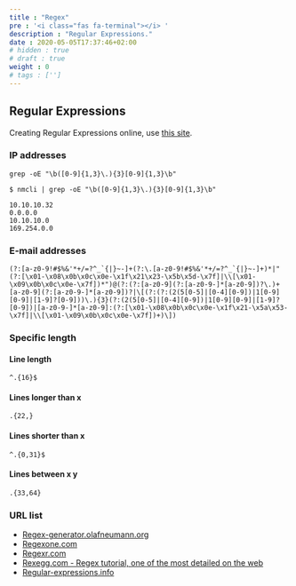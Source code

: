 ```yaml
---
title : "Regex"
pre : '<i class="fas fa-terminal"></i> '
description : "Regular Expressions."
date : 2020-05-05T17:37:46+02:00
# hidden : true
# draft : true
weight : 0
# tags : ['']
---
```


## Regular Expressions

Creating Regular Expressions online, use [this site](https://regex-generator.olafneumann.org/).

### IP addresses

```plain
grep -oE "\b([0-9]{1,3}\.){3}[0-9]{1,3}\b"
```

```plain
$ nmcli | grep -oE "\b([0-9]{1,3}\.){3}[0-9]{1,3}\b"

10.10.10.32
0.0.0.0
10.10.10.0
169.254.0.0
```

### E-mail addresses

```plain
(?:[a-z0-9!#$%&'*+/=?^_`{|}~-]+(?:\.[a-z0-9!#$%&'*+/=?^_`{|}~-]+)*|"(?:[\x01-\x08\x0b\x0c\x0e-\x1f\x21\x23-\x5b\x5d-\x7f]|\\[\x01-\x09\x0b\x0c\x0e-\x7f])*")@(?:(?:[a-z0-9](?:[a-z0-9-]*[a-z0-9])?\.)+[a-z0-9](?:[a-z0-9-]*[a-z0-9])?|\[(?:(?:(2(5[0-5]|[0-4][0-9])|1[0-9][0-9]|[1-9]?[0-9]))\.){3}(?:(2(5[0-5]|[0-4][0-9])|1[0-9][0-9]|[1-9]?[0-9])|[a-z0-9-]*[a-z0-9]:(?:[\x01-\x08\x0b\x0c\x0e-\x1f\x21-\x5a\x53-\x7f]|\\[\x01-\x09\x0b\x0c\x0e-\x7f])+)\])
```

### Specific length

#### Line length

```plain
^.{16}$
```

#### Lines longer than x

```plain
.{22,}
```

#### Lines shorter than x

```plain
^.{0,31}$
```

#### Lines between x y

```plain
.{33,64}
```

### URL list

* [Regex-generator.olafneumann.org](https://regex-generator.olafneumann.org)
* [Regexone.com](https://regexone.com)
* [Regexr.com](https://regexr.com/)
* [Rexegg.com - Regex tutorial, one of the most detailed on the web](http://www.rexegg.com/)
* [Regular-expressions.info](https://www.regular-expressions.info/)
